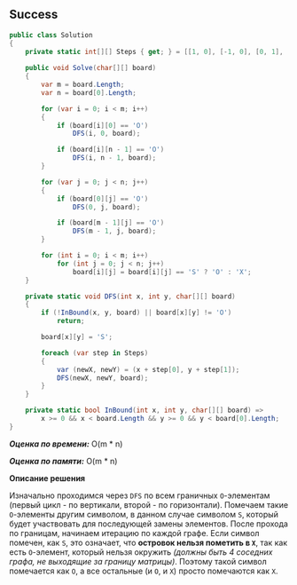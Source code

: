 ## Success

```csharp
public class Solution
{
    private static int[][] Steps { get; } = [[1, 0], [-1, 0], [0, 1], [0, -1]];
    
    public void Solve(char[][] board)
    {
        var m = board.Length;
        var n = board[0].Length;

        for (var i = 0; i < m; i++)
        {
            if (board[i][0] == 'O')
                DFS(i, 0, board);

            if (board[i][n - 1] == 'O')
                DFS(i, n - 1, board);
        }

        for (var j = 0; j < n; j++)
        {
            if (board[0][j] == 'O')
                DFS(0, j, board);

            if (board[m - 1][j] == 'O')
                DFS(m - 1, j, board);
        }

        for (int i = 0; i < m; i++)
            for (int j = 0; j < n; j++)
                board[i][j] = board[i][j] == 'S' ? 'O' : 'X';
    }

    private static void DFS(int x, int y, char[][] board)
    {
        if (!InBound(x, y, board) || board[x][y] != 'O')
            return;

        board[x][y] = 'S';

        foreach (var step in Steps)
        {
            var (newX, newY) = (x + step[0], y + step[1]);
            DFS(newX, newY, board);
        }
    }

    private static bool InBound(int x, int y, char[][] board) =>
        x >= 0 && x < board.Length && y >= 0 && y < board[0].Length;
}
```

***Оценка по времени:*** O(m * n)

***Оценка по памяти:*** O(m * n)

**Описание решения**

Изначально проходимся через `DFS` по всем граничных `O`-элементам (первый цикл - по вертикали, второй - по горизонтали). Помечаем такие `O`-элементы другим символом, в данном случае символом `S`, который будет участвовать для последующей замены элементов. После прохода по границам, начинаем итерацию по каждой графе. Если символ помечен, как `S`, это означает, что **островок нельзя пометить в `X`**, так как есть `O`-элемент, который нельзя окружить *(должны быть 4 соседних графа, не выходящие за границу матрицы)*. Поэтому такой символ помечается как `O`, а все остальные (и `O`, и `X`) просто помечаются как `X`.